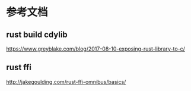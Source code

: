 # 参考文档
## rust build cdylib
https://www.greyblake.com/blog/2017-08-10-exposing-rust-library-to-c/

## rust ffi
http://jakegoulding.com/rust-ffi-omnibus/basics/